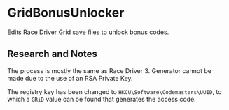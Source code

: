 # GridBonusUnlocker

Edits Race Driver Grid save files to unlock bonus codes.

## Research and Notes

The process is mostly the same as Race Driver 3. Generator cannot be made due to the use of an RSA Private Key.

The registry key has been changed to `HKCU\Software\Codemasters\UUID`, to which a `GRiD` value can be found that generates the access code.